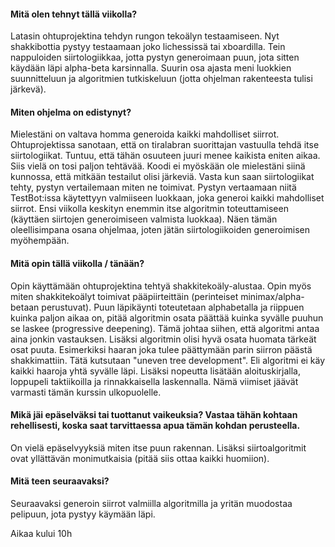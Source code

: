 #### Mitä olen tehnyt tällä viikolla?

Latasin ohtuprojektina tehdyn rungon tekoälyn testaamiseen. Nyt shakkibottia pystyy testaamaan joko lichessissä tai xboardilla. Tein nappuloiden siirtologiikkaa, jotta pystyn generoimaan puun, jota sitten käydään läpi alpha-beta karsinnalla. Suurin osa ajasta meni luokkien suunnitteluun ja algoritmien tutkiskeluun (jotta ohjelman rakenteesta tulisi järkevä).

#### Miten ohjelma on edistynyt?

Mielestäni on valtava homma generoida kaikki mahdolliset siirrot. Ohtuprojektissa sanotaan, että on tiralabran suorittajan vastuulla tehdä itse siirtologiikat. Tuntuu, että tähän osuuteen juuri menee kaikista eniten aikaa. Siis vielä on tosi paljon tehtävää. Koodi ei myöskään ole mielestäni siinä kunnossa, että mitkään testailut olisi järkeviä. Vasta kun saan siirtologiikat tehty, pystyn vertailemaan miten ne toimivat. Pystyn vertaamaan niitä TestBot:issa käytettyyn valmiiseen luokkaan, joka generoi kaikki mahdolliset siirrot. Ensi viikolla keskityn enemmin itse algoritmin toteuttamiseen (käyttäen siirtojen generoimiseen valmista luokkaa). Näen tämän oleellisimpana osana ohjelmaa, joten jätän siirtologiikoiden generoimisen myöhempään.

#### Mitä opin tällä viikolla / tänään?

Opin käyttämään ohtuprojektina tehtyä shakkitekoäly-alustaa. Opin myös miten shakkitekoälyt toimivat pääpiirteittäin (perinteiset minimax/alpha-betaan perustuvat). Puun läpikäynti toteutetaan alphabetalla ja riippuen kuinka paljon aikaa on, pitää algoritmin osata päättää kuinka syvälle puuhun se laskee (progressive deepening). Tämä johtaa siihen, että algoritmi antaa aina jonkin vastauksen. Lisäksi algoritmin olisi hyvä osata huomata tärkeät osat puuta. Esimerkiksi haaran joka tulee päättymään parin siirron päästä shakkimattiin. Tätä kutsutaan "uneven tree development". Eli algoritmi ei käy kaikki haaroja yhtä syvälle läpi. Lisäksi nopeutta lisätään aloituskirjalla, loppupeli taktiikoilla ja rinnakkaisella laskennalla. Nämä viimiset jäävät varmasti tämän kurssin ulkopuolelle.

#### Mikä jäi epäselväksi tai tuottanut vaikeuksia? Vastaa tähän kohtaan rehellisesti, koska saat tarvittaessa apua tämän kohdan perusteella.

On vielä epäselvyyksiä miten itse puun rakennan. Lisäksi siirtoalgoritmit ovat yllättävän monimutkaisia (pitää siis ottaa kaikki huomiion).

#### Mitä teen seuraavaksi?

Seuraavaksi generoin siirrot valmiilla algoritmilla ja yritän muodostaa pelipuun, jota pystyy käymään läpi. 

Aikaa kului 10h
